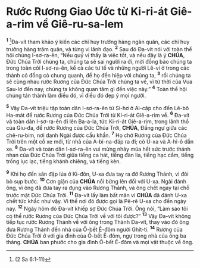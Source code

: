 # Rước Rương Giao Ước từ Ki-ri-át Giê-a-rim về Giê-ru-sa-lem
<sup><b>1</b></sup> [^1@-39fddeac-a0de-4235-bb02-e00ea845e047]Đa-vít tham khảo ý kiến các chỉ huy trưởng hàng ngàn quân, các chỉ huy trưởng hàng trăm quân, và từng vị lãnh đạo. <sup><b>2</b></sup> Sau đó Đa-vít nói với toàn thể hội chúng I-sơ-ra-ên, “Nếu quý vị thấy là việc tốt, và nếu đây là ý **CHÚA**, Đức Chúa Trời chúng ta, chúng ta sẽ sai người ra đi, mời đồng bào chúng ta trong toàn cõi I-sơ-ra-ên, kể cả các tư tế và những người Lê-vi ở trong các thành có đồng cỏ chung quanh, để họ đến hiệp với chúng ta, <sup><b>3</b></sup> rồi chúng ta sẽ cùng nhau rước Rương của Đức Chúa Trời chúng ta về, vì từ thời của Vua Sau-lơ đến nay, chúng ta không quan tâm gì đến việc này.” <sup><b>4</b></sup> Toàn thể hội chúng tán thành làm điều đó, vì điều đó đẹp ý mọi người.

<sup><b>5</b></sup> Vậy Đa-vít triệu tập toàn dân I-sơ-ra-ên từ Si-hơ ở Ai-cập cho đến Lê-bô Ha-mát để rước Rương của Đức Chúa Trời từ Ki-ri-át Giê-a-rim về. <sup><b>6</b></sup> Đa-vít và toàn dân I-sơ-ra-ên đi lên Ba-a-la, tức Ki-ri-át Giê-a-rim, trong lãnh thổ của Giu-đa, để rước Rương của Đức Chúa Trời, **CHÚA**, Đấng ngự giữa các chê-ru-bim, nơi danh Ngài được cầu khẩn. <sup><b>7</b></sup> Họ chở Rương của Đức Chúa Trời trên một cỗ xe mới, từ nhà của A-bi-na-đáp ra đi; có U-xa và A-hi-ô dẫn xe. <sup><b>8</b></sup> Đa-vít và toàn dân I-sơ-ra-ên vui mừng nhảy múa hết sức trước thánh nhan của Đức Chúa Trời giữa tiếng ca hát, tiếng đàn lia, tiếng hạc cầm, tiếng trống lục lạc, tiếng khánh chiêng, và tiếng kèn.

<sup><b>9</b></sup> Khi họ đến sân đập lúa ở Ki-đôn, U-xa đưa tay ra đỡ Rương Thánh, vì đôi bò sụp bước. <sup><b>10</b></sup> Cơn giận của **CHÚA** nổi bừng lên đối với U-xa. Ngài đánh ông, vì ông đã đưa tay ra đụng vào Rương Thánh, và ông chết ngay tại chỗ trước mặt Đức Chúa Trời. <sup><b>11</b></sup> Đa-vít lấy làm bất mãn vì **CHÚA** đã đánh U-xa chết tức khắc như vậy. Vì thế nơi đó được gọi là Pê-rê U-xa cho đến ngày nay. <sup><b>12</b></sup> Ngày hôm đó Đa-vít khiếp sợ Đức Chúa Trời. Ông nói, “Làm sao tôi có thể rước Rương của Đức Chúa Trời về với tôi được?” <sup><b>13</b></sup> Vậy Đa-vít không tiếp tục rước Rương Thánh về với ông trong Thành Đa-vít, thay vào đó ông đưa Rương Thánh đến nhà của Ô-bết Ê-đôm người Ghít-ti. <sup><b>14</b></sup> Rương của Đức Chúa Trời ở với gia đình của Ô-bết Ê-đôm, ngự trong nhà của ông ba tháng. **CHÚA** ban phước cho gia đình Ô-bết Ê-đôm và mọi vật thuộc về ông.

[^1@-39fddeac-a0de-4235-bb02-e00ea845e047]: (2 Sa 6:1-11)